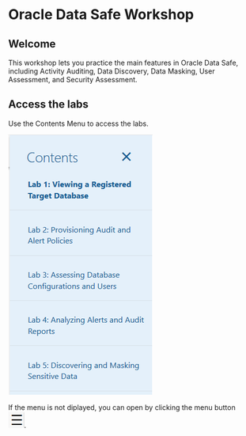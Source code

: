 ﻿# Oracle Data Safe Workshop
## Welcome

This workshop lets you practice the main features in Oracle Data Safe, including Activity Auditing, Data Discovery, Data Masking, User Assessment, and Security Assessment.

## Access the labs

Use the Contents Menu to access the labs.

![](./img/Menu.png)

If the menu is not diplayed, you can open by clicking the menu button  
![Menu icon](./img/MenuButton.png).